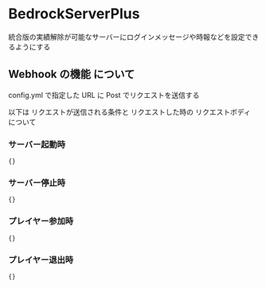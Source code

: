 # BedrockServerPlus

 統合版の実績解除が可能なサーバーにログインメッセージや時報などを設定できるようにする

## Webhook の機能 について

config.yml で指定した URL に Post でリクエストを送信する

以下は リクエストが送信される条件と リクエストした時の リクエストボディ について

### サーバー起動時

```post
{}
```

### サーバー停止時

```post
{}
```

### プレイヤー参加時

```post
{}
```

### プレイヤー退出時

```post
{}
```
